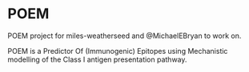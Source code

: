 # POEM
POEM project for miles-weatherseed and @MichaelEBryan to work on.

POEM is a Predictor Of (Immunogenic) Epitopes using Mechanistic modelling of the Class I antigen presentation pathway.
